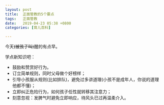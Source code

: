 ```yaml
---
layout: post
title:  正面管教的5个要点
tags:   正面管教
date:   2019-04-23 05:38 +0800
categories: [育儿百科] 

---
```


今天~~(被孩子叫)~~醒的有点早。

学点新知识吧：

- 鼓励和赞赏好行为。
- 订立简单规则，同时父母做个好榜样；
- 引导小孩服从规则(比如排队)，避免过多讲道理(小孩不是成年人，你说的道理他都不懂)；
- 立即纠正危险行为，如何孩子任性就转移其注意力；
- 刻意忽视：发脾气时避免立即响应，待风头已过再温柔介入。

